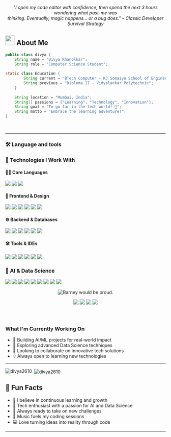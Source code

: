 
<p align="center"><em>
"I open my code editor with confidence, then spend the next 3 hours wondering what past-me was <br/>
thinking. Eventually, magic happens... or a bug does."  
– Classic Developer Survival Strategy
</em></p>


## <img src="https://user-images.githubusercontent.com/74038190/216122041-518ac897-8d92-4c6b-9b3f-ca01dcaf38ee.png" width="30" /> About Me
```java
public class divya {
    String name = "Divya Khanolkar";
    String role = "Computer Science Student";
    
static class Education {
        String current = "BTech Computer - KJ Somaiya School of Engineering (4th Year)";
        String previous = "Diploma IT - Vidyalankar Polytechnic";
    }
    
    String location = "Mumbai, India";
    String[] passions = {"Learning", "Technology", "Innovation"};
    String goal = "To go far in the tech world! 🚀";
    String motto = "Embrace the learning adventure!";
}
```

<br>
 
---

<h3 align="left">🛠 Language and tools</h3>

### 🧠 Technologies I Work With

#### 👩‍💻 Core Languages
<p>
  <img src="https://img.shields.io/badge/Python-3776AB?style=for-the-badge&logo=python&logoColor=white"/>
  <img src="https://img.shields.io/badge/Java-007396?style=for-the-badge&logo=java&logoColor=white"/>
  <img src="https://img.shields.io/badge/JavaScript-F7DF1E?style=for-the-badge&logo=javascript&logoColor=black"/>
</p>

#### 🎨 Frontend & Design
<p>
  <img src="https://img.shields.io/badge/Tailwind_CSS-06B6D4?style=for-the-badge&logo=tailwind-css&logoColor=white"/>
  <img src="https://img.shields.io/badge/Next.js-000000?style=for-the-badge&logo=next.js&logoColor=white"/>
  <img src="https://img.shields.io/badge/HTML5-E34F26?style=for-the-badge&logo=html5&logoColor=white"/>
  <img src="https://img.shields.io/badge/CSS3-1572B6?style=for-the-badge&logo=css3&logoColor=white"/>
  <img src="https://img.shields.io/badge/React-61DAFB?style=for-the-badge&logo=react&logoColor=black"/>
  <img src="https://img.shields.io/badge/Figma-F24E1E?style=for-the-badge&logo=figma&logoColor=white"/>
</p>

#### ⚙️ Backend & Databases
<p>
  <img src="https://img.shields.io/badge/Node.js-339933?style=for-the-badge&logo=node.js&logoColor=white"/>
  <img src="https://img.shields.io/badge/Apache_Kafka-231F20?style=for-the-badge&logo=apachekafka&logoColor=white"/>
  <img src="https://img.shields.io/badge/Express.js-000000?style=for-the-badge&logo=express&logoColor=white"/>
  <img src="https://img.shields.io/badge/MySQL-00758F?style=for-the-badge&logo=mysql&logoColor=white"/>
  <img src="https://img.shields.io/badge/PostgreSQL-336791?style=for-the-badge&logo=postgresql&logoColor=white"/>
  <img src="https://img.shields.io/badge/MongoDB-47A248?style=for-the-badge&logo=mongodb&logoColor=white"/>
</p>


#### 🛠️ Tools & IDEs
<p>
  <img src="https://img.shields.io/badge/Git-F05032?style=for-the-badge&logo=git&logoColor=white"/>
  <img src="https://img.shields.io/badge/GitHub-181717?style=for-the-badge&logo=github&logoColor=white"/>
  <img src="https://img.shields.io/badge/NPM-CB3837?style=for-the-badge&logo=npm&logoColor=white"/>
  <img src="https://img.shields.io/badge/PyCharm-000000?style=for-the-badge&logo=pycharm&logoColor=white"/>
  <img src="https://img.shields.io/badge/Jupyter-F37626?style=for-the-badge&logo=jupyter&logoColor=white"/>
  <img src="https://img.shields.io/badge/Blender-F5792A?style=for-the-badge&logo=blender&logoColor=white"/>
</p>

### 🧠 AI & Data Science

<p>
  <!-- Core ML/DL -->
  <img src="https://img.shields.io/badge/Machine%20Learning-102C57?style=for-the-badge&logo=scikit-learn&logoColor=white"/>
  <img src="https://img.shields.io/badge/Deep%20Learning-FF6F00?style=for-the-badge&logo=tensorflow&logoColor=white"/>
  <img src="https://img.shields.io/badge/Keras-Modeling-D00000?style=for-the-badge&logo=keras&logoColor=white"/>

  <!-- Data Science & Manipulation -->
  <img src="https://img.shields.io/badge/Data%20Science-150458?style=for-the-badge&logo=pandas&logoColor=white"/>
  <img src="https://img.shields.io/badge/NumPy-Numerical-013243?style=for-the-badge&logo=numpy&logoColor=white"/>
  <img src="https://img.shields.io/badge/Pandas-Data%20Handling-150458?style=for-the-badge&logo=pandas&logoColor=white"/>

  <!-- Visualization -->
  <img src="https://img.shields.io/badge/Matplotlib-Plotting-11557C?style=for-the-badge&logo=matplotlib&logoColor=white"/>
  <img src="https://img.shields.io/badge/Seaborn-Visual%20Analytics-3B4D54?style=for-the-badge"/>

  <!-- Jupyter Notebook -->
  <img src="https://img.shields.io/badge/Jupyter-Notebook-F37626?style=for-the-badge&logo=jupyter&logoColor=white"/>
</p>

<p align="center">
  <img src="https://img.shields.io/badge/🕴️_Suit_up-It’s_time_for_deployment-000000?style=for-the-badge&labelColor=1F1F1F" title="Barney would be proud.">
</p>
<p align="center">
  <!-- Clean Service Name Badges Only -->
  <img src="https://img.shields.io/badge/Streamlit-FF4B4B?style=for-the-badge&logo=streamlit&logoColor=white" />
  <img src="https://img.shields.io/badge/Vercel-000000?style=for-the-badge&logo=vercel&logoColor=white" />
  <img src="https://img.shields.io/badge/Render-46E3B7?style=for-the-badge&logo=render&logoColor=000000" />
  <img src="https://img.shields.io/badge/GitHub%20Pages-222222?style=for-the-badge&logo=github&logoColor=white" />
</p>

###

<br clear="both">

<body class="p-4 md:p-8">
    <!-- Main container for the section -->
    <div class="bg-gray-800 text-white p-6 rounded-xl shadow-lg max-w-2xl mx-auto">
        <!-- Section Heading -->
        <h3 class="text-2xl font-bold mb-4">
            What I'm Currently Working On
        </h3>
        <!-- Unordered List for the bullet points -->
        <ul class="list-none space-y-3 p-0">
            <li class="flex items-start text-lg">
                <span class="mr-3 text-2xl">🔭</span>
                <span>Building AI/ML projects for real-world impact</span>
            </li>
            <li class="flex items-start text-lg">
                <span class="mr-3 text-2xl">🌱</span>
                <span>Exploring advanced Data Science techniques</span>
            </li>
            <li class="flex items-start text-lg">
                <span class="mr-3 text-2xl">👯</span>
                <span>Looking to collaborate on innovative tech solutions</span>
            </li>
            <li class="flex items-start text-lg">
                <span class="mr-3 text-2xl">💡</span>
                <span>Always open to learning new technologies</span>
            </li>
        </ul>
    </div>

---

<p><img align="left" src="https://github-readme-stats.vercel.app/api/top-langs?username=divya2610&show_icons=true&locale=en&layout=compact&theme=dark" alt="divya2610" /></p>

<p>&nbsp;<img align="center" src="https://github-readme-stats.vercel.app/api?username=divya2610&show_icons=true&locale=en&theme=dark" alt="divya2610" /></p>

## 🎉 Fun Facts

- 🎯 I believe in continuous learning and growth  
- 🌟 Tech enthusiast with a passion for AI and Data Science  
- 🚀 Always ready to take on new challenges  
- 🎵 Music fuels my coding sessions  
- 💻 Love turning ideas into reality through code  

---



</div>

###
